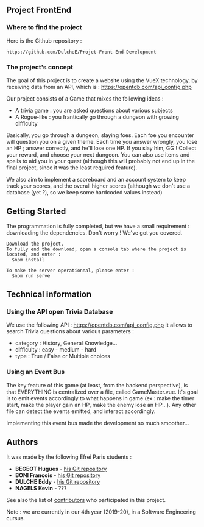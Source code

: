 ## Project FrontEnd

### Where to find the project
Here is the Github repository :
 ```
https://github.com/DulcheE/Projet-Front-End-Development
 ```

### The project's concept
The goal of this project is to create a website using the VueX technology, by receiving data from an API, which is : https://opentdb.com/api_config.php


Our project consists of a Game that mixes the following ideas :
* A trivia game : you are asked questions about various subjects
* A Rogue-like : you frantically go through a dungeon with growing difficulty

Basically, you go through a dungeon, slaying foes. Each foe you encounter will question you on a given theme. Each time you answer wrongly, you lose an HP ; answer correctly, and he'll lose one HP. If you slay him, GG ! Collect your reward, and choose your next dungeon. You can also use items and spells to aid you in your quest (although this will probably not end up in the final project, since it was the least required feature).

We also aim to implement a scoreboard and an account system to keep track your scores, and the overall higher scores (although we don't use a database (yet ?), so we keep some hardcoded values instead)



## Getting Started
The programmation is fully completed, but we have a small requirement : downloading the dependencies.
Don't worry ! We've got you covered.


```
Download the project.
To fully end the download, open a console tab where the project is located, and enter :
  $npm install
  
To make the server operationnal, please enter :
  $npm run serve
```
 
 

## Technical information
### Using the API open Trivia Database
We use the following API : https://opentdb.com/api_config.php
It allows to search Trivia questions about various parameters :
* category : History, General Knowledge...
* difficulty : easy - medium - hard
* type : True / False or Multiple choices

  
### Using an Event Bus
The key feature of this game (at least, from the backend perspective), is that EVERYTHING is centralized over a file, called GameMaster.vue.
It's goal is to emit events accordingly to what happens in game (ex : make the timer start, make the player gain an HP, make the enemy lose an HP...). Any other file can detect the events emitted, and interact accordingly.

Implementing this event bus made the development so much smoother...


## Authors
It was made by the following Efrei Paris students :
* **BEGEOT Hugues** - [his Git repository](https://github.com/opsilonn)
* **BONI François** - [his Git repository](https://github.com/scorpionsdu78)
* **DULCHE Eddy** - [his Git repository](https://github.com/DulcheE)
* **NAGELS Kevin** - ???

See also the list of [contributors](https://github.com/DulcheE/Projet-Front-End-Development/graphs/contributors) who participated in this project.

Note : we are currently in our 4th year (2019-20), in a Software Engineering cursus.
